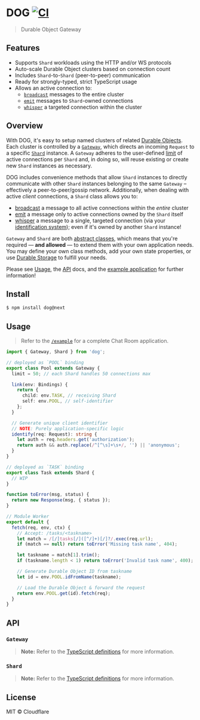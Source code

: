 # DOG [![CI](https://github.com/lukeed/dog/actions/workflows/ci.yml/badge.svg?branch=master)](https://github.com/lukeed/dog/actions/workflows/ci.yml)

> Durable Object Gateway

## Features

* Supports `Shard` workloads using the HTTP and/or WS protocols
* Auto-scale Durable Object clusters based on connection count
* Includes `Shard`-to-`Shard` (peer-to-peer) communication
* Ready for strongly-typed, strict TypeScript usage
* Allows an active connection to:
    * [`broadcast`](#todo) messages to the entire cluster
    * [`emit`](#todo) messages to `Shard`-owned connections
    * [`whisper`](#todo) a targeted connection within the cluster

## Overview

With DOG, it's easy to setup named clusters of related [Durable Objects](#TODO). Each cluster is controlled by a [`Gateway`](#TODO), which directs an incoming `Request` to a specific [`Shard`](#TODO) instance. A `Gateway` adheres to the user-defined [limit](#todo) of active connections per `Shard` and, in doing so, will reuse existing or create new `Shard` instances as necessary.

DOG includes convenience methods that allow `Shard` instances to directly communicate with other `Shard` instances belonging to the same `Gateway` – effectively a peer-to-peer/gossip network. Additionally, when dealing with active _client_ connections, a `Shard` class allows you to:

* [broadcast](#todo) a message to all active connections within the _entire_ cluster
* [emit](#todo) a message only to active connections owned by the `Shard` itself
* [whisper](#todo) a message to a single, targeted connection (via your [identification system](#todo)); even if it's owned by another `Shard` instance!

`Gateway` and `Shard` are both [abstract classes](https://www.typescriptlang.org/docs/handbook/classes.html#abstract-classes), which means that you're required — **and allowed** — to extend them with your own application needs. You may define your own class methods, add your own state properties, or use [Durable Storage](#TODO) to fulfill your needs.

Please see [Usage](#usage), the [API](#api) docs, and the [example application](/example/worker) for further information!


## Install

```sh
$ npm install dog@next
```


## Usage

> Refer to the [`/example`](/example) for a complete Chat Room application.

```ts
import { Gateway, Shard } from 'dog';

// deployed as `POOL` binding
export class Pool extends Gateway {
  limit = 50; // each Shard handles 50 connections max

  link(env: Bindings) {
    return {
      child: env.TASK, // receiving Shard
      self: env.POOL, // self-identifier
    };
  }

  // Generate unique client identifier
  // NOTE: Purely application-specific logic
  identify(req: Request): string {
    let auth = req.headers.get('authorization');
    return auth && auth.replace(/^[^\s]+\s+/, '') || 'anonymous';
  }
}

// deployed as `TASK` binding
export class Task extends Shard {
  // WIP
}

function toError(msg, status) {
  return new Response(msg, { status });
}

// Module Worker
export default {
  fetch(req, env, ctx) {
    // Accept: /tasks/<taskname>
    let match = /[/]tasks[/]([^/]+)[/]?/.exec(req.url);
    if (match == null) return toError('Missing task name', 404);

    let taskname = match[1].trim();
    if (taskname.length < 1) return toError('Invalid task name', 400);

    // Generate Durable Object ID from taskname
    let id = env.POOL.idFromName(taskname);

    // Load the Durable Object & forward the request
    return env.POOL.get(id).fetch(req);
  }
}
```

## API

### `Gateway`

> **Note:** Refer to the [TypeScript definitions](/index.d.ts#L69) for more information.

### `Shard`

> **Note:** Refer to the [TypeScript definitions](/index.d.ts#33) for more information.


## License

MIT © Cloudflare
